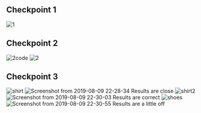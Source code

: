## Checkpoint 1
![1](https://user-images.githubusercontent.com/47041789/62816473-2f4ff080-baf6-11e9-9e5a-eb5c104ae74c.png)

## Checkpoint 2
![2code](https://user-images.githubusercontent.com/47041789/62816477-3e36a300-baf6-11e9-9c4a-f4cdeb292ede.png)
![2](https://user-images.githubusercontent.com/47041789/62816475-3c6cdf80-baf6-11e9-8d60-bc9ae806c598.png)

## Checkpoint 3
![shirt](https://user-images.githubusercontent.com/47041789/62816485-74742280-baf6-11e9-93dc-7dee20b1ddc6.jpg)
![Screenshot from 2019-08-09 22-28-34](https://user-images.githubusercontent.com/47041789/62816496-8950b600-baf6-11e9-98a8-d55c8e498d31.png)
Results are close
![shirt2](https://user-images.githubusercontent.com/47041789/62816486-75a54f80-baf6-11e9-836b-193f52b69357.jpg)
![Screenshot from 2019-08-09 22-30-03](https://user-images.githubusercontent.com/47041789/62816498-95d50e80-baf6-11e9-82eb-3da81f3dcd3c.png)
Results are correct
![shoes](https://user-images.githubusercontent.com/47041789/62816487-76d67c80-baf6-11e9-942e-30efc92675c2.jpg)
![Screenshot from 2019-08-09 22-30-55](https://user-images.githubusercontent.com/47041789/62816504-a1c0d080-baf6-11e9-95ca-232455431977.png)
Results are a little off
